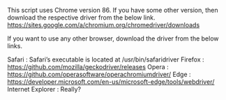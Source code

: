 This script uses Chrome version 86. If you have some other version, then download the respective driver from the below link.
https://sites.google.com/a/chromium.org/chromedriver/downloads

If you want to use any other browser, download the driver from the below links.

Safari : Safari’s executable is located at /usr/bin/safaridriver
Firefox : https://github.com/mozilla/geckodriver/releases
Opera : https://github.com/operasoftware/operachromiumdriver/
Edge : https://developer.microsoft.com/en-us/microsoft-edge/tools/webdriver/
Internet Explorer : Really?